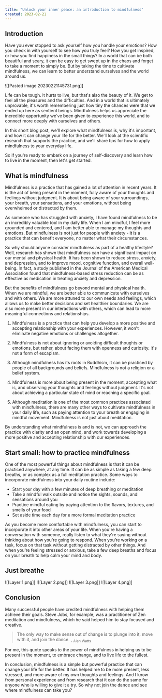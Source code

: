 ```yaml
---
title: "Unlock your inner peace: an introduction to mindfulness"
created: 2023-02-21
---
```

## Introduction

Have you ever stopped to ask yourself how you handle your emotions? How you check in with yourself to see how you truly feel? How you get inspired, or how you find happiness in the small things? In a world that can be both beautiful and scary, it can be easy to get swept up in the chaos and forget to take a moment to simply be. But by taking the time to cultivate mindfulness, we can learn to better understand ourselves and the world around us.

![[Pasted image 20230221145731.png]]

Life can be tough. It hurts to live, but that's also the beauty of it. We get to feel all the pleasures and the difficulties. And in a world that is ultimately unprovable, it's worth remembering just how tiny the chances were that we ended up here as sentient beings. Mindfulness helps us appreciate the incredible opportunity we've been given to experience this world, and to connect more deeply with ourselves and others.

In this short blog post, we'll explore what mindfulness is, why it's important, and how it can change your life for the better. We'll look at the scientific research that supports the practice, and we'll share tips for how to apply mindfulness to your everyday life.

So if you're ready to embark on a journey of self-discovery and learn how to live in the moment, then let's get started.

## What is mindfulness

Mindfulness is a practice that has gained a lot of attention in recent years. It is the act of being present in the moment, fully aware of your thoughts and feelings without judgment. It is about being aware of your surroundings, your breath, your sensations, and your emotions, without being overwhelmed or distracted by them.

As someone who has struggled with anxiety, I have found mindfulness to be an incredibly valuable tool in my daily life. When I am mindful, I feel more grounded and centered, and I am better able to manage my thoughts and emotions. But mindfulness is not just for people with anxiety - it is a practice that can benefit everyone, no matter what their circumstances.

So why should anyone consider mindfulness as part of a healthy lifestyle? Well, research has shown that mindfulness can have a significant impact on our mental and physical health. It has been shown to reduce stress, anxiety, and depression, and to improve mood, cognitive function, and overall well-being. In fact, a study published in the Journal of the American Medical Association found that mindfulness-based stress reduction can be as effective as medication in treating anxiety and depression.

But the benefits of mindfulness go beyond mental and physical health. When we are mindful, we are better able to communicate with ourselves and with others. We are more attuned to our own needs and feelings, which allows us to make better decisions and set healthier boundaries. We are also more present in our interactions with others, which can lead to more meaningful connections and relationships.

1.  Mindfulness is a practice that can help you develop a more positive and accepting relationship with your experiences. However, it won't eliminate negative emotions or challenges altogether.
    
2.  Mindfulness is not about ignoring or avoiding difficult thoughts or emotions, but rather, about facing them with openness and curiosity. It's not a form of escapism.
    
3.  Although mindfulness has its roots in Buddhism, it can be practiced by people of all backgrounds and beliefs. Mindfulness is not a religion or a belief system.
    
4.  Mindfulness is more about being present in the moment, accepting what is, and observing your thoughts and feelings without judgment. It's not about achieving a particular state of mind or reaching a specific goal.
    
5.  Although meditation is one of the most common practices associated with mindfulness, there are many other ways to cultivate mindfulness in your daily life, such as paying attention to your breath or engaging in mindful movement. Mindfulness is not just about meditation.
    

By understanding what mindfulness is and is not, we can approach the practice with clarity and an open mind, and work towards developing a more positive and accepting relationship with our experiences.

## Start small: how to practice mindfulness

One of the most powerful things about mindfulness is that it can be practiced anywhere, at any time. It can be as simple as taking a few deep breaths, or as complex as a full meditation practice. Some ways to incorporate mindfulness into your daily routine include:

-   Start your day with a few minutes of deep breathing or meditation
-   Take a mindful walk outside and notice the sights, sounds, and sensations around you
-   Practice mindful eating by paying attention to the flavors, textures, and smells of your food
-   Set aside time each day for a more formal meditation practice

As you become more comfortable with mindfulness, you can start to incorporate it into other areas of your life. When you're having a conversation with someone, really listen to what they're saying without thinking about how you're going to respond. When you're working on a task, focus on that task without getting distracted by other things. And when you're feeling stressed or anxious, take a few deep breaths and focus on your breath to help calm your mind and body.

## Just breathe

![[Layer 1.png]]
![[Layer 2.png]]
![[Layer 3.png]]
![[Layer 4.png]]

## Conclusion

Many successful people have credited mindfulness with helping them achieve their goals. Steve Jobs, for example, was a practitioner of Zen meditation and mindfulness, which he said helped him to stay focused and creative.

> The only way to make sense out of change is to plunge into it, move with it, and join the dance.
> <sub>- Alan Watts</sub>

For me, this quote speaks to the power of mindfulness in helping us to be present in the moment, to embrace change, and to live life to the fullest.

In conclusion, mindfulness is a simple but powerful practice that can change your life for the better. It has helped me to be more present, less stressed, and more aware of my own thoughts and feelings. And I know from personal experience and from research that it can do the same for anyone who is willing to give it a try. So why not join the dance and see where mindfulness can take you?